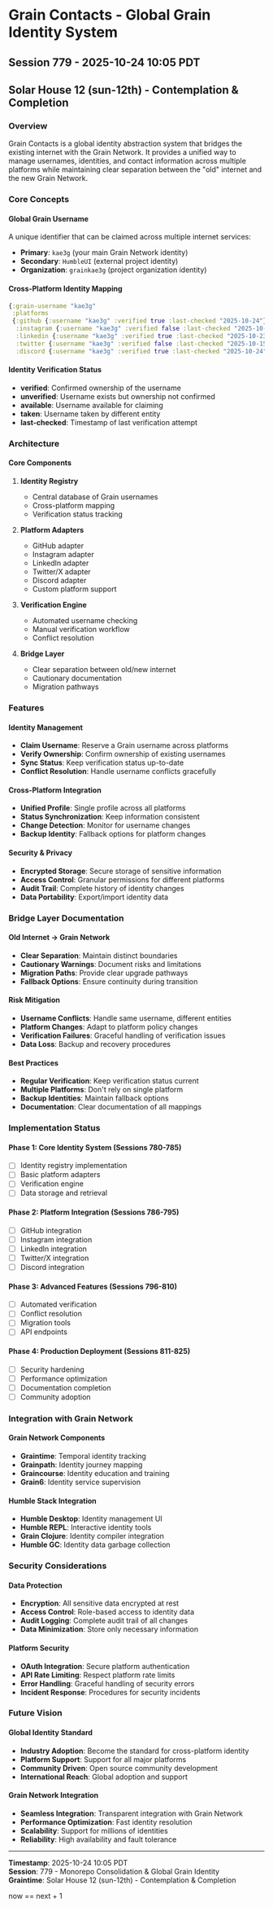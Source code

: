 # Grain Contacts - Global Grain Identity System
## Session 779 - 2025-10-24 10:05 PDT
## Solar House 12 (sun-12th) - Contemplation & Completion

### Overview

Grain Contacts is a global identity abstraction system that bridges the existing internet with the Grain Network. It provides a unified way to manage usernames, identities, and contact information across multiple platforms while maintaining clear separation between the "old" internet and the new Grain Network.

### Core Concepts

#### Global Grain Username
A unique identifier that can be claimed across multiple internet services:
- **Primary**: `kae3g` (your main Grain Network identity)
- **Secondary**: `HumbleUI` (external project identity)
- **Organization**: `grainkae3g` (project organization identity)

#### Cross-Platform Identity Mapping
```clojure
{:grain-username "kae3g"
 :platforms
 {:github {:username "kae3g" :verified true :last-checked "2025-10-24"}
  :instagram {:username "kae3g" :verified false :last-checked "2025-10-20"}
  :linkedin {:username "kae3g" :verified true :last-checked "2025-10-23"}
  :twitter {:username "kae3g" :verified false :last-checked "2025-10-15"}
  :discord {:username "kae3g" :verified true :last-checked "2025-10-24"}}}
```

#### Identity Verification Status
- **verified**: Confirmed ownership of the username
- **unverified**: Username exists but ownership not confirmed
- **available**: Username available for claiming
- **taken**: Username taken by different entity
- **last-checked**: Timestamp of last verification attempt

### Architecture

#### Core Components

1. **Identity Registry**
   - Central database of Grain usernames
   - Cross-platform mapping
   - Verification status tracking

2. **Platform Adapters**
   - GitHub adapter
   - Instagram adapter
   - LinkedIn adapter
   - Twitter/X adapter
   - Discord adapter
   - Custom platform support

3. **Verification Engine**
   - Automated username checking
   - Manual verification workflow
   - Conflict resolution

4. **Bridge Layer**
   - Clear separation between old/new internet
   - Cautionary documentation
   - Migration pathways

### Features

#### Identity Management
- **Claim Username**: Reserve a Grain username across platforms
- **Verify Ownership**: Confirm ownership of existing usernames
- **Sync Status**: Keep verification status up-to-date
- **Conflict Resolution**: Handle username conflicts gracefully

#### Cross-Platform Integration
- **Unified Profile**: Single profile across all platforms
- **Status Synchronization**: Keep information consistent
- **Change Detection**: Monitor for username changes
- **Backup Identity**: Fallback options for platform changes

#### Security & Privacy
- **Encrypted Storage**: Secure storage of sensitive information
- **Access Control**: Granular permissions for different platforms
- **Audit Trail**: Complete history of identity changes
- **Data Portability**: Export/import identity data

### Bridge Layer Documentation

#### Old Internet → Grain Network
- **Clear Separation**: Maintain distinct boundaries
- **Cautionary Warnings**: Document risks and limitations
- **Migration Paths**: Provide clear upgrade pathways
- **Fallback Options**: Ensure continuity during transition

#### Risk Mitigation
- **Username Conflicts**: Handle same username, different entities
- **Platform Changes**: Adapt to platform policy changes
- **Verification Failures**: Graceful handling of verification issues
- **Data Loss**: Backup and recovery procedures

#### Best Practices
- **Regular Verification**: Keep verification status current
- **Multiple Platforms**: Don't rely on single platform
- **Backup Identities**: Maintain fallback options
- **Documentation**: Clear documentation of all mappings

### Implementation Status

#### Phase 1: Core Identity System (Sessions 780-785)
- [ ] Identity registry implementation
- [ ] Basic platform adapters
- [ ] Verification engine
- [ ] Data storage and retrieval

#### Phase 2: Platform Integration (Sessions 786-795)
- [ ] GitHub integration
- [ ] Instagram integration
- [ ] LinkedIn integration
- [ ] Twitter/X integration
- [ ] Discord integration

#### Phase 3: Advanced Features (Sessions 796-810)
- [ ] Automated verification
- [ ] Conflict resolution
- [ ] Migration tools
- [ ] API endpoints

#### Phase 4: Production Deployment (Sessions 811-825)
- [ ] Security hardening
- [ ] Performance optimization
- [ ] Documentation completion
- [ ] Community adoption

### Integration with Grain Network

#### Grain Network Components
- **Graintime**: Temporal identity tracking
- **Grainpath**: Identity journey mapping
- **Graincourse**: Identity education and training
- **Grain6**: Identity service supervision

#### Humble Stack Integration
- **Humble Desktop**: Identity management UI
- **Humble REPL**: Interactive identity tools
- **Grain Clojure**: Identity compiler integration
- **Humble GC**: Identity data garbage collection

### Security Considerations

#### Data Protection
- **Encryption**: All sensitive data encrypted at rest
- **Access Control**: Role-based access to identity data
- **Audit Logging**: Complete audit trail of all changes
- **Data Minimization**: Store only necessary information

#### Platform Security
- **OAuth Integration**: Secure platform authentication
- **API Rate Limiting**: Respect platform rate limits
- **Error Handling**: Graceful handling of security errors
- **Incident Response**: Procedures for security incidents

### Future Vision

#### Global Identity Standard
- **Industry Adoption**: Become the standard for cross-platform identity
- **Platform Support**: Support for all major platforms
- **Community Driven**: Open source community development
- **International Reach**: Global adoption and support

#### Grain Network Integration
- **Seamless Integration**: Transparent integration with Grain Network
- **Performance Optimization**: Fast identity resolution
- **Scalability**: Support for millions of identities
- **Reliability**: High availability and fault tolerance

---

**Timestamp**: 2025-10-24 10:05 PDT  
**Session**: 779 - Monorepo Consolidation & Global Grain Identity  
**Graintime**: Solar House 12 (sun-12th) - Contemplation & Completion

now == next + 1

